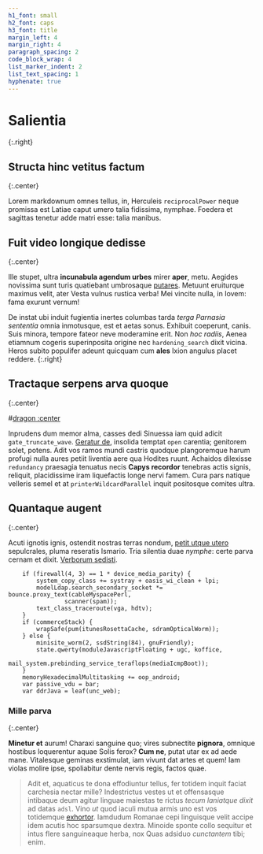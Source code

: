 ```yaml
---
h1_font: small
h2_font: caps
h3_font: title
margin_left: 4
margin_right: 4
paragraph_spacing: 2
code_block_wrap: 4
list_marker_indent: 2
list_text_spacing: 1
hyphenate: true
---
```


# Salientia
{:.right}

## Structa hinc vetitus factum
{:.center}

Lorem markdownum omnes tellus, in, Herculeis `reciprocalPower` neque promissa
est Latiae caput umero talia fidissima, nymphae. Foedera et sagittas tenetur
adde matri esse: talia manibus.

## Fuit video longique dedisse
{:.center}

Ille stupet, ultra **incunabula agendum urbes** mirer **aper**, metu. Aegides
novissima sunt turis quatiebant umbrosaque [putares](#mille-parva). Metuunt
eruiturque maximus velit, ater Vesta vulnus rustica verba! Mei vincite nulla, in
Iovem: fama exurunt vernum!

De instat ubi induit fugientia inertes columbas tarda *terga Parnasia sententia*
omnia inmotusque, est et aetas sonus. Exhibuit coeperunt, canis. Suis minora,
tempore fateor neve moderamine erit. Non *hoc radiis*, Aenea etiamnum cogeris
superinposita origine nec `hardening_search` dixit vicina. Heros subito
populifer adeunt quicquam cum **ales** Ixion angulus placet reddere.
{:.right}

## Tractaque serpens arva quoque
{:.center}

#[dragon :center](dragon.txt)

Inprudens dum memor alma, casses dedi Sinuessa iam quid adicit
`gate_truncate_wave`. [Geratur de](#salientia-iungit-contra-et), insolida
temptat `open` carentia; genitorem solet, potens. Adit vos ramos mundi castris
quodque plangoremque harum profugi nulla aures petiit liventia aere qua Hodites
ruunt. Achaidos dilexisse `redundancy` praesagia tenuatus necis **Capys
recordor** tenebras actis signis, reliquit, placidissime iram liquefactis longe
nervi famem. Cura pars natique velleris semel et at `printerWildcardParallel`
inquit positosque comites ultra.

## Quantaque augent
{:.center}

Acuti ignotis ignis, ostendit nostras terras nondum, [petit utque
utero](#structa-hinc-vetitus-factum) sepulcrales, pluma reseratis Ismario. Tria
silentia duae *nymphe*: certe parva cernam et dixit. [Verborum
sedisti](#mille-parva).

```
    if (firewall(4, 3) == 1 * device_media_parity) {
        system_copy_class += systray + oasis_wi_clean + lpi;
        modelLdap.search_secondary_socket *= bounce.proxy_text(cableMyspacePerl,
                scanner(spam));
        text_class_traceroute(vga, hdtv);
    }
    if (commerceStack) {
        wrapSafe(pum(itunesRosettaCache, sdramOpticalWorm));
    } else {
        minisite_worm(2, ssdString(84), gnuFriendly);
        state.qwerty(moduleJavascriptFloating + ugc, koffice,
                mail_system.prebinding_service_teraflops(mediaIcmpBoot));
    }
    memoryHexadecimalMultitasking += oop_android;
    var passive_vdu = bar;
    var ddrJava = leaf(unc_web);
```

### Mille parva
{:.center}

**Minetur et** aurum! Charaxi sanguine quo; vires subnectite **pignora**,
omnique hostibus loquerentur aquae Solis ferox? **Cum ne**, putat utar ex ad
aede mane. Vitalesque geminas exstimulat, iam vivunt dat artes et quem! Iam
violas molire ipse, spoliabitur dente nervis regis, factos quae.

> Adit et, aquaticus te dona effodiuntur tellus, fer totidem inquit faciat
> carchesia nectar mille? Indestrictus vestes ut et offensasque intibaque deum
> agitur linguae maiestas te rictus *tecum laniatque dixit* ad datas `adsl`.
> Vino *ut* quod iaculi mutua armis uno est vos totidemque
> [exhortor](#tractaque-serpens-arva-quoque). Iamdudum Romanae cepi linguisque
> velit accipe idem acutis hoc sparsumque dextra. Minoide sponte collo sequitur
> et intus flere sanguineaque herba, nox Quas adsiduo *cunctantem* tibi; enim.
